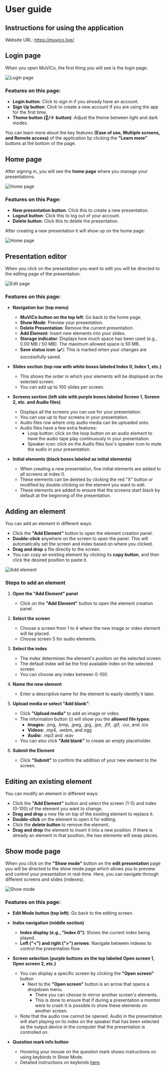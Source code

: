 # User guide

## Instructions for using the application

Website URL: https://muvico.live/

## Login page

When you open MuViCo, the first thing you will see is the login page:

![Login page](./images/frontpage.png "Login page")

### Features on this page:

- **Login button**: Click to sign in if you already have an account.
- **Sign Up button**: Click to create a new account if you are using the app for the first time.
- **Theme button (🌙/☀️ button)**: Adjust the theme between light and dark modes.

You can learn more about the key features **(Ease of use, Multiple screens, and Remote access)** of the application by clicking the **"Learn more"** buttons at the bottom of the page.

## Home page

After signing in, you will see the **home page** where you manage your presentations:

![Home page](./images/homepage.png "Home page")

### Features on this Page:

- **New presentation button**: Click this to create a new presentation.
- **Logout button**: Click this to log out of your account.
- **Delete button**: Click this to delete the presentation.

After creating a new presentation it will show up on the home page:

![Home page](./images/homepage_with_presentation.png "Home page")

## Presentation editor

When you click on the presentation you want to edit you will be directed to the editing page of the presentation:

![Edit page](./images/editmode.png "Edit page")

### Features on this page:

- **Navigation bar (top menu)**

  - **MuViCo button on the top left**: Go back to the home page.
  - **Show Mode**: Preview your presentation.
  - **Delete Presentation**: Remove the current presentation.
  - **Add Element**: Insert new elements into your slides.
  - **Storage indicator**: Displays how much space has been used (e.g., 0.00 MB / 50 MB). The maximum allowed space is 50 MB.
  - **Save status icon** (✔️): This is marked when your changes are successfully saved.

- **Slides section (top row with white boxes labeled Index 0, Index 1, etc.)**

  - This shows the order in which your elements will be displayed on the selected screen.
  - You can add up to 100 slides per screen.

- **Screens section (left side with purple boxes labeled Screen 1, Screen 2, etc. and Audio files)**

  - Displays all the screens you can use for your presentation.
  - You can use up to four screens in your presentation.
  - Audio files row where only audio media can be uploaded onto.
  - Audio files have a few extra features:
    - Loop button: click on the loop button on an audio element to have the audio tape play continuously in your presentation.
    - Speaker icon: click on the Audio files box's speaker icon to mute the audio in your presentation.

- **Initial elements (black boxes labeled as initial elements)**
  - When creating a new presentation, five initial elements are added to all screens at index 0.
  - These elements can be deleted by clicking the red "X" button or modified by double-clicking on the element you want to edit.
  - These elements are added to ensure that the screens start black by default at the beginning of the presentation.

## Adding an element

You can add an element in different ways:

- Click the **"Add Element"** button to open the element creation panel.
- **Double-click** anywhere on the screen to open the panel. This will automatically set the screen and index based on where you clicked.
- **Drag and drop** a file directly to the screen.
- You can copy an existing element by clicking its **copy button**, and then click the desired position to paste it.

![Add element](./images/add_element.png "Add element")

### Steps to add an element

1. **Open the "Add Element" panel**

   - Click on the **"Add Element"** button to open the element creation panel.

2. **Select the screen**

   - Choose a screen from 1 to 4 where the new image or video element will be placed.
   - Choose screen 5 for audio elements.

3. **Select the index**

   - The index determines the element's position on the selected screen.
   - The default index will be the first available index on the selected screen.
   - You can choose any index between 0-100.

4. **Name the new element**

   - Enter a descriptive name for the element to easily identify it later.

5. **Upload media or select "Add blank"**:

   - Click **"Upload media"** to add an image or video.
   - The information button (ℹ️) will show you the **allowed file types**:
     - **Images:** .png, .bmp, .jpeg, .jpg, .jpe, .jfif, .gif, .cur, and .ico
     - **Videos:** .mp4, .webm, and ogg
     - **Audio:** .mp3 and .wav
   - You can also click **"Add blank"** to create an empty placeholder.

6. **Submit the Element**
   - Click **"Submit"** to confirm the addition of your new element to the screen.

## Editing an existing element

You can modify an element in different ways:

- Click the **"Add Element"** button and select the screen (1-5) and index (0-100) of the element you want to change.
- **Drag and drop** a new file on top of the existing element to replace it.
- **Double-click** on the element to open it for editing.
- Click the **delete button** to remove the element.
- **Drag and drop** the element to insert it into a new position. If there is already an element in that position, the two elements will swap places.

## Show mode page

When you click on the **"Show mode"** button on the **edit presentation** page you will be directed to the show mode page which allows you to preview and control your presentation in real-time. Here, you can navigate through different screens and slides (indexes).

![Show mode](./images/showmode.png "Show mode")

### Features on this page:

- **Edit Mode button (top left)**: Go back to the editing screen.

- **Index navigation (middle section)**

  - **Index display (e.g., "Index 0")**: Shows the current index being played.
  - **Left ("<") and right (">") arrows**: Navigate between indexes to control the presentation flow.

- **Screen selection (purple buttons on the top labeled Open screen 1, Open screen 2, etc.)**

  - You can display a specific screen by clicking the **"Open screen"** button
    - Next to the **"Open screen"** button is an arrow that opens a dropdown menu.
      - There you can choose to mirror another screen's elements.
      - This is done to ensure that if during a presentation a monitor were to crash it is possible to show these elements on another screen.
  - Note that the audio row cannot be opened. Audio in the presentation will start playing on its index on the speaker that has been selected as the output device in the computer that the presentation is controlled on.

- **Question mark info button**
  - Hovering your mouse on the question mark shows instructions on using keybinds in Show Mode.
  - Detailed instructions on keybinds [here](./Keybindings%20instructions.md "Instructions on keybinds").
